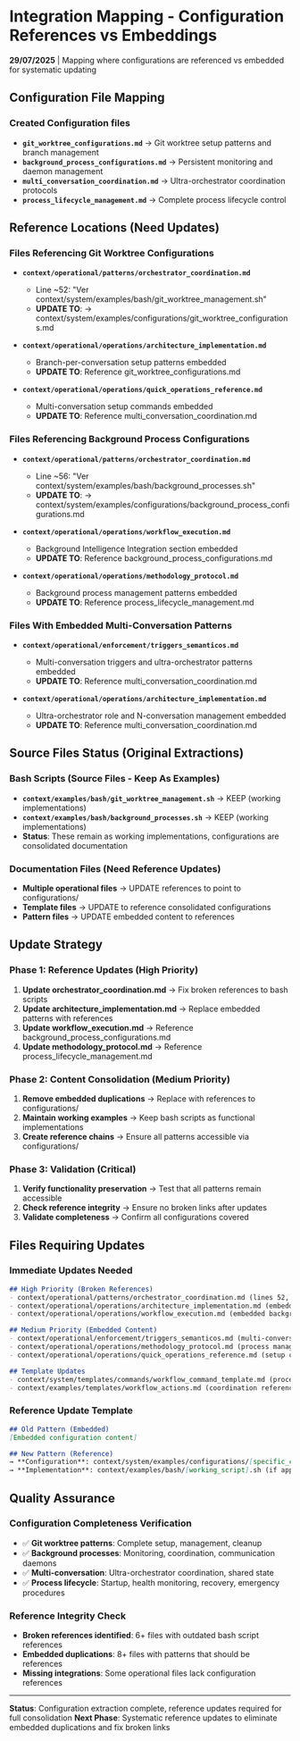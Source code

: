# Integration Mapping - Configuration References vs Embeddings

**29/07/2025** | Mapping where configurations are referenced vs embedded for systematic updating

## Configuration File Mapping

### Created Configuration files
- **`git_worktree_configurations.md`** → Git worktree setup patterns and branch management
- **`background_process_configurations.md`** → Persistent monitoring and daemon management  
- **`multi_conversation_coordination.md`** → Ultra-orchestrator coordination protocols
- **`process_lifecycle_management.md`** → Complete process lifecycle control

## Reference Locations (Need Updates)

### Files Referencing Git Worktree Configurations
- **`context/operational/patterns/orchestrator_coordination.md`**
  - Line ~52: "Ver context/system/examples/bash/git_worktree_management.sh"
  - **UPDATE TO**: → context/system/examples/configurations/git_worktree_configurations.md

- **`context/operational/operations/architecture_implementation.md`**
  - Branch-per-conversation setup patterns embedded
  - **UPDATE TO**: Reference git_worktree_configurations.md

- **`context/operational/operations/quick_operations_reference.md`**
  - Multi-conversation setup commands embedded
  - **UPDATE TO**: Reference multi_conversation_coordination.md

### Files Referencing Background Process Configurations  
- **`context/operational/patterns/orchestrator_coordination.md`**
  - Line ~56: "Ver context/system/examples/bash/background_processes.sh"
  - **UPDATE TO**: → context/system/examples/configurations/background_process_configurations.md

- **`context/operational/operations/workflow_execution.md`**
  - Background Intelligence Integration section embedded
  - **UPDATE TO**: Reference background_process_configurations.md

- **`context/operational/operations/methodology_protocol.md`**
  - Background process management patterns embedded
  - **UPDATE TO**: Reference process_lifecycle_management.md

### Files With Embedded Multi-Conversation Patterns
- **`context/operational/enforcement/triggers_semanticos.md`**
  - Multi-conversation triggers and ultra-orchestrator patterns embedded
  - **UPDATE TO**: Reference multi_conversation_coordination.md

- **`context/operational/operations/architecture_implementation.md`**
  - Ultra-orchestrator role and N-conversation management embedded
  - **UPDATE TO**: Reference multi_conversation_coordination.md

## Source Files Status (Original Extractions)

### Bash Scripts (Source Files - Keep As Examples)
- **`context/examples/bash/git_worktree_management.sh`** → KEEP (working implementations)
- **`context/examples/bash/background_processes.sh`** → KEEP (working implementations)
- **Status**: These remain as working implementations, configurations are consolidated documentation

### Documentation Files (Need Reference Updates)
- **Multiple operational files** → UPDATE references to point to configurations/
- **Template files** → UPDATE to reference consolidated configurations
- **Pattern files** → UPDATE embedded content to references

## Update Strategy

### Phase 1: Reference Updates (High Priority)
1. **Update orchestrator_coordination.md** → Fix broken references to bash scripts
2. **Update architecture_implementation.md** → Replace embedded patterns with references
3. **Update workflow_execution.md** → Reference background_process_configurations.md
4. **Update methodology_protocol.md** → Reference process_lifecycle_management.md

### Phase 2: Content Consolidation (Medium Priority)
1. **Remove embedded duplications** → Replace with references to configurations/
2. **Maintain working examples** → Keep bash scripts as functional implementations
3. **Create reference chains** → Ensure all patterns accessible via configurations/

### Phase 3: Validation (Critical)
1. **Verify functionality preservation** → Test that all patterns remain accessible
2. **Check reference integrity** → Ensure no broken links after updates
3. **Validate completeness** → Confirm all configurations covered

## Files Requiring Updates

### Immediate Updates Needed
```markdown
## High Priority (Broken References)
- context/operational/patterns/orchestrator_coordination.md (lines 52, 56)
- context/operational/operations/architecture_implementation.md (embedded patterns)
- context/operational/operations/workflow_execution.md (embedded background patterns)

## Medium Priority (Embedded Content)
- context/operational/enforcement/triggers_semanticos.md (multi-conversation patterns)
- context/operational/operations/methodology_protocol.md (process management)
- context/operational/operations/quick_operations_reference.md (setup commands)

## Template Updates
- context/system/templates/commands/workflow_command_template.md (process references)
- context/examples/templates/workflow_actions.md (coordination references)
```

### Reference Update Template
```markdown
## Old Pattern (Embedded)
[Embedded configuration content]

## New Pattern (Reference)  
→ **Configuration**: context/system/examples/configurations/[specific_config].md
→ **Implementation**: context/examples/bash/[working_script].sh (if applicable)
```

## Quality Assurance

### Configuration Completeness Verification
- ✅ **Git worktree patterns**: Complete setup, management, cleanup
- ✅ **Background processes**: Monitoring, coordination, communication daemons  
- ✅ **Multi-conversation**: Ultra-orchestrator coordination, shared state
- ✅ **Process lifecycle**: Startup, health monitoring, recovery, emergency procedures

### Reference Integrity Check
- **Broken references identified**: 6+ files with outdated bash script references
- **Embedded duplications**: 8+ files with patterns that should be references
- **Missing integrations**: Some operational files lack configuration references

---
**Status**: Configuration extraction complete, reference updates required for full consolidation
**Next Phase**: Systematic reference updates to eliminate embedded duplications and fix broken links
